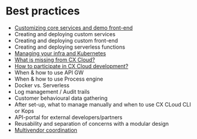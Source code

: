 # Best practices

* [Customizing core services and demo front-end](customize-core-demo.md)
* Creating and deploying custom services
* Creating and deploying custom front-end 
* Creating and deploying serverless functions
* [Managing your infra and Kubernetes](http://how-to-run-infra.md)
* [What is missing from CX Cloud?](what-is-missing.md)
* [How to participate in CX Cloud development?](how-to-participate.md)
* When & how to use API GW
* When & how to use Process engine
* Docker vs. Serverless
* Log management / Audit trails
* Customer behavioural data gathering
* After set-up, what to manage manually and when to use CX CLoud CLI or Kops
* API-portal for external developers/partners
* Reusability and separation of concerns with a modular design
* [Multivendor coordination](multivendor-coordination.md)

